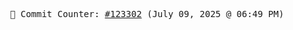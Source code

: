 <p align="center">
    <samp>
        📮 Commit Counter: <a href="https://github.com/Javascript-void0/Javascript-void0/commits/main">#123302</a> (July 09, 2025 @ 06:49 PM)
    </samp>
</p>
